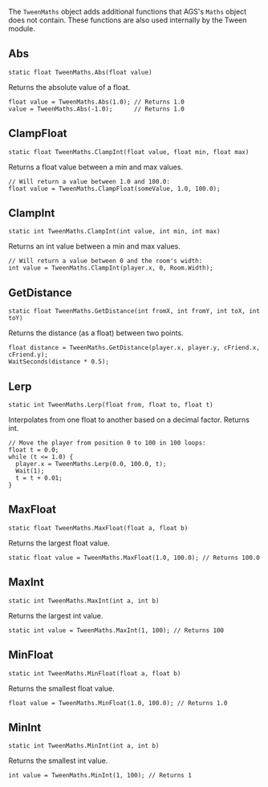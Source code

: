 The `TweenMaths` object adds additional functions that AGS's `Maths` object does not contain.
These functions are also used internally by the Tween module.

## Abs

    static float TweenMaths.Abs(float value)

Returns the absolute value of a float.

    float value = TweenMaths.Abs(1.0); // Returns 1.0
    value = TweenMaths.Abs(-1.0);      // Returns 1.0

## ClampFloat

    static float TweenMaths.ClampInt(float value, float min, float max)

Returns a float value between a min and max values.

    // Will return a value between 1.0 and 100.0:
    float value = TweenMaths.ClampFloat(someValue, 1.0, 100.0);

## ClampInt

    static int TweenMaths.ClampInt(int value, int min, int max)

Returns an int value between a min and max values.

    // Will return a value between 0 and the room's width:
    int value = TweenMaths.ClampInt(player.x, 0, Room.Width);

## GetDistance

    static float TweenMaths.GetDistance(int fromX, int fromY, int toX, int toY)

Returns the distance (as a float) between two points.

    float distance = TweenMaths.GetDistance(player.x, player.y, cFriend.x, cFriend.y);
    WaitSeconds(distance * 0.5);

## Lerp

    static int TweenMaths.Lerp(float from, float to, float t)

Interpolates from one float to another based on a decimal factor. Returns int.

    // Move the player from position 0 to 100 in 100 loops:
    float t = 0.0;
    while (t <= 1.0) {
      player.x = TweenMaths.Lerp(0.0, 100.0, t);
      Wait(1);
      t = t + 0.01;
    }

## MaxFloat

    static float TweenMaths.MaxFloat(float a, float b)

Returns the largest float value.

    static float value = TweenMaths.MaxFloat(1.0, 100.0); // Returns 100.0

## MaxInt

    static int TweenMaths.MaxInt(int a, int b)

Returns the largest int value.

    static int value = TweenMaths.MaxInt(1, 100); // Returns 100


## MinFloat

    static int TweenMaths.MinFloat(float a, float b)

Returns the smallest float value.

    float value = TweenMaths.MinFloat(1.0, 100.0); // Returns 1.0

## MinInt

    static int TweenMaths.MinInt(int a, int b)

Returns the smallest int value.

    int value = TweenMaths.MinInt(1, 100); // Returns 1
